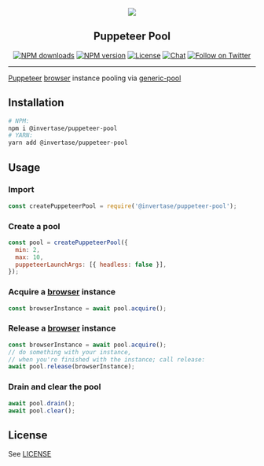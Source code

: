 <p align="center">
  <a href="https://invertase.io">
    <img src="https://static.invertase.io/assets/invertase-logo-small.png"><br/>
  </a>
  <h2 align="center">Puppeteer Pool</h2>
</p>

<p align="center">
  <a href="https://www.npmjs.com/package/@invertase/puppeteer-pool"><img src="https://img.shields.io/npm/dm/@invertase/puppeteer-pool.svg?style=flat-square" alt="NPM downloads"></a>
  <a href="https://www.npmjs.com/package/@invertase/puppeteer-pool"><img src="https://img.shields.io/npm/v/@invertase/puppeteer-pool.svg?style=flat-square" alt="NPM version"></a>
  <a href="/LICENSE"><img src="https://img.shields.io/npm/l/@invertase/puppeteer-pool.svg?style=flat-square" alt="License"></a>
  <a href="https://discord.gg/C9aK28N"><img src="https://img.shields.io/discord/295953187817521152.svg?logo=discord&style=flat-square&colorA=7289da&label=discord" alt="Chat"></a>
  <a href="https://twitter.com/invertaseio"><img src="https://img.shields.io/twitter/follow/invertaseio.svg?style=social&label=Follow" alt="Follow on Twitter"></a>
</p>

----

[Puppeteer](https://github.com/GoogleChrome/puppeteer) [browser](https://github.com/GoogleChrome/puppeteer/blob/master/docs/api.md#class-browser) instance pooling via [generic-pool](https://github.com/coopernurse/node-pool)

## Installation

```bash
# NPM:
npm i @invertase/puppeteer-pool
# YARN:
yarn add @invertase/puppeteer-pool
```

## Usage

### Import

```js
const createPuppeteerPool = require('@invertase/puppeteer-pool');
```

### Create a pool

```js
const pool = createPuppeteerPool({
  min: 2,
  max: 10,
  puppeteerLaunchArgs: [{ headless: false }],
});
```

### Acquire a [browser](https://github.com/GoogleChrome/puppeteer/blob/master/docs/api.md#class-browser) instance

```js
const browserInstance = await pool.acquire();
```

### Release a [browser](https://github.com/GoogleChrome/puppeteer/blob/master/docs/api.md#class-browser) instance

```js
const browserInstance = await pool.acquire();
// do something with your instance,
// when you're finished with the instance; call release:
await pool.release(browserInstance);
```

### Drain and clear the pool

```js
await pool.drain();
await pool.clear();
```


## License

See [LICENSE](/LICENSE)
